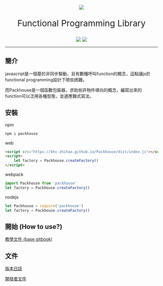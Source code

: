 <p align="center"><img src="https://khc-zhihao.github.io/MyBook/Packhouse/images/logo.png"></p>

<p align="center" style="font-size:2em">Functional Programming Library</p>
<p align="center">
    <a href="https://www.npmjs.com/package/packhouse"><img src="https://img.shields.io/npm/v/packhouse.svg"></a>
    <a href="https://github.com/KHC-ZhiHao/Packhouse"><img src="https://img.shields.io/github/stars/KHC-ZhiHao/Packhouse.svg?style=social"></a>
    <br>
</p>

---

## 簡介

javascript是一個基於非同步驅動，且有數種呼叫function的概念，這點讓js於functional programming設計下險些困難。

而Packhouse是一個函數包裝器，求助些許物件導向的概念，編寫出來的function可以泛用各種型態，並適應鍊式寫法。

## 安裝

npm

```bash
npm i packhouse
```

web
```html
<script src="https://khc-zhihao.github.io/Packhouse/dist/index.js"></script>
<script>
    let factory = Packhouse.createFactory()
</script>
```

webpack

```js
import Packhouse from 'packhouse'
let factory = Packhouse.createFactory()
```

nodejs

```js
let Packhouse = require('packhouse')
let factory = Packhouse.createFactory()
```

## 開始 (How to use?)

[教學文件 (base gitbook)](https://khc-zhihao.github.io/MyBook/Packhouse/static/)

## 文件

[版本日誌](https://khc-zhihao.github.io/Packhouse/document/version)

[開發者文件](https://khc-zhihao.github.io/Packhouse/document/document.html)

[npm-image]: https://img.shields.io/npm/v/packhouse.svg
[npm-url]: https://npmjs.org/package/packhouse